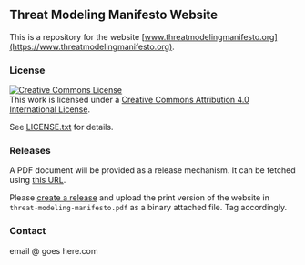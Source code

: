 ## Threat Modeling Manifesto Website

This is a repository for the website [www.threatmodelingmanifesto.org](https://www.threatmodelingmanifesto.org).

### License

<a rel="license" href="http://creativecommons.org/licenses/by/4.0/"><img alt="Creative Commons License" style="border-width:0" src="https://i.creativecommons.org/l/by/4.0/88x31.png" /></a><br />This work is licensed under a <a rel="license" href="http://creativecommons.org/licenses/by/4.0/">Creative Commons Attribution 4.0 International License</a>.

See [LICENSE.txt](LICENSE.txt) for details.

### Releases
A PDF document will be provided as a release mechanism. It can be fetched using [this URL](https://github.com/Threat-Modeling-Manifesto/threat-modeling-manifesto/releases/latest/download/threat-modeling-manifesto.pdf).

Please [create a release](releases/new) and upload the print version of the website in `threat-modeling-manifesto.pdf` as a binary attached file. Tag accordingly.


### Contact

email @ goes here.com
